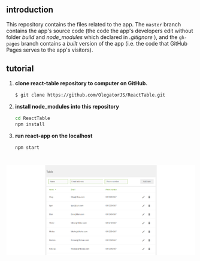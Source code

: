## introduction


This repository contains the files related to the app. The `master` branch contains the app's source code (the code the app's developers edit without folder *build* and *node_modules* which declared in *.gitignore* ), and the `gh-pages` branch contains a *built* version of the app (i.e. the code that GitHub Pages serves to the app's visitors).

## tutorial
1. **clone react-table repository to computer on GitHub.**
    ```sh
    $ git clone https://github.com/OlegatorJS/ReactTable.git
    ```
2. **install node_modules into this repository**
    ```sh
    cd ReactTable
    npm install
    ```
3. **run react-app on the localhost**
    ```sh
    npm start
    ````
#

![Image alt](https://github.com/OlegatorJS/ReactTable/raw/master/src/Screenshot_62.png)
